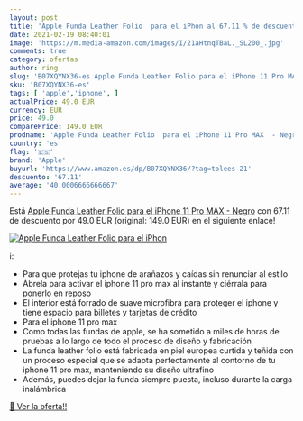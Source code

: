 ```yaml
---
layout: post
title: 'Apple Funda Leather Folio  para el iPhon al 67.11 % de descuento'
date: 2021-02-19 08:40:01
image: 'https://m.media-amazon.com/images/I/21aHtnqTBaL._SL200_.jpg'
comments: true
category: ofertas
author: ring
slug: 'B07XQYNX36-es Apple Funda Leather Folio para el iPhone 11 Pro MAX - Negro'
sku: 'B07XQYNX36-es'
tags: [ 'apple','iphone', ]
actualPrice: 49.0 EUR
currency: EUR
price: 49.0
comparePrice: 149.0 EUR
prodname: 'Apple Funda Leather Folio  para el iPhone 11 Pro MAX  - Negro'
country: 'es'
flag: '🇪🇸'
brand: 'Apple'
buyurl: 'https://www.amazon.es/dp/B07XQYNX36/?tag=tolees-21'
descuento: '67.11'
average: '40.0006666666667'
---
```


Está [Apple Funda Leather Folio  para el iPhone 11 Pro MAX  - Negro](https://www.amazon.es/dp/B07XQYNX36/?tag=tolees-21) con 67.11 de descuento por 49.0 EUR (original: 149.0 EUR) en el siguiente enlace!

[![Apple Funda Leather Folio  para el iPhon](https://m.media-amazon.com/images/I/21aHtnqTBaL._SL200_.jpg)](https://www.amazon.es/dp/B07XQYNX36/?tag=tolees-21)

ℹ️:

- Para que protejas tu iphone de arañazos y caídas sin renunciar al estilo
- Ábrela para activar el iphone 11 pro max al instante y ciérrala para ponerlo en reposo
- El interior está forrado de suave microfibra para proteger el iphone y tiene espacio para billetes y tarjetas de crédito
- Para el iphone 11 pro max
- Como todas las fundas de apple, se ha sometido a miles de horas de pruebas a lo largo de todo el proceso de diseño y fabricación
- La funda leather folio está fabricada en piel europea curtida y teñida con un proceso especial que se adapta perfectamente al contorno de tu iphone 11 pro max, manteniendo su diseño ultrafino
- Además, puedes dejar la funda siempre puesta, incluso durante la carga inalámbrica

[🛒 Ver la oferta!!](https://www.amazon.es/dp/B07XQYNX36/?tag=tolees-21)
